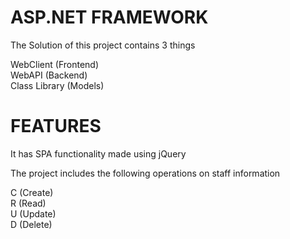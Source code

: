 # ASP.NET FRAMEWORK

The Solution of this project contains 3 things 

WebClient (Frontend) \
WebAPI (Backend) \
Class Library (Models) 

# FEATURES

It has SPA functionality made using jQuery

The project includes the following operations on staff information

C (Create) \
R (Read) \
U (Update) \
D (Delete) 
